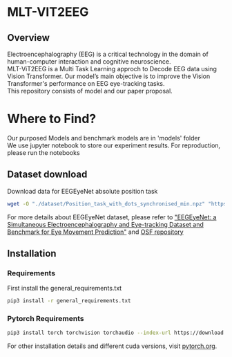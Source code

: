 # MLT-VIT2EEG
## Overview
Electroencephalography (EEG) is a critical technology in the domain of human-computer interaction and cognitive neuroscience.   
MLT-ViT2EEG is a Multi Task Learning approch to Decode EEG data using Vision Transformer. Our model’s main objective is to improve the Vision Transformer's performance on EEG eye-tracking tasks.  
This repository consists of model and our paper proposal.  

# Where to Find?
Our purposed Models and benchmark models are in 'models' folder  
We use jupyter notebook to store our experiment results. For reproduction, please run the notebooks

## Dataset download
Download data for EEGEyeNet absolute position task
```bash
wget -O "./dataset/Position_task_with_dots_synchronised_min.npz" "https://osf.io/download/ge87t/"
```
For more details about EEGEyeNet dataset, please refer to ["EEGEyeNet: a Simultaneous Electroencephalography and Eye-tracking Dataset and Benchmark for Eye Movement Prediction"](https://arxiv.org/abs/2111.05100) and [OSF repository](https://osf.io/ktv7m/)

## Installation

### Requirements

First install the general_requirements.txt

```bash
pip3 install -r general_requirements.txt 
```

### Pytorch Requirements

```bash
pip3 install torch torchvision torchaudio --index-url https://download.pytorch.org/whl/cu121
```

For other installation details and different cuda versions, visit [pytorch.org](https://pytorch.org/get-started/locally/).

